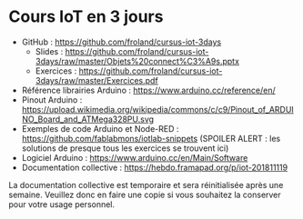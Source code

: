 # Cours IoT en 3 jours

- GitHub : https://github.com/froland/cursus-iot-3days
    - Slides : https://github.com/froland/cursus-iot-3days/raw/master/Objets%20connect%C3%A9s.pptx
    - Exercices : https://github.com/froland/cursus-iot-3days/raw/master/Exercices.pdf
- Référence librairies Arduino : https://www.arduino.cc/reference/en/
- Pinout Arduino : https://upload.wikimedia.org/wikipedia/commons/c/c9/Pinout_of_ARDUINO_Board_and_ATMega328PU.svg
- Exemples de code Arduino et Node-RED : https://github.com/fablabmons/iotlab-snippets (SPOILER ALERT : les solutions de presque tous les exercices se trouvent ici)
- Logiciel Arduino : https://www.arduino.cc/en/Main/Software
- Documentation collective : https://hebdo.framapad.org/p/iot-201811119

La documentation collective est temporaire et sera réinitialisée après une semaine.
Veuillez donc en faire une copie si vous souhaitez la conserver pour votre usage personnel.
